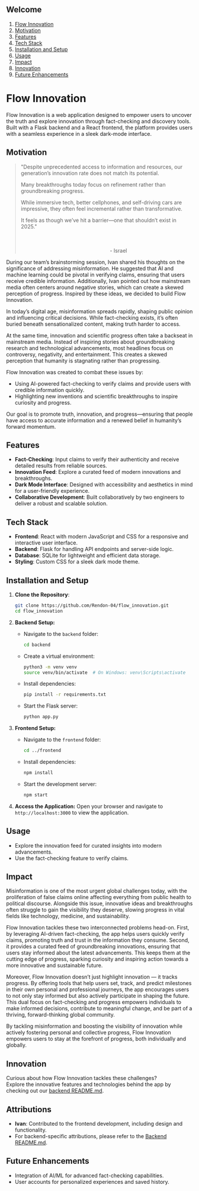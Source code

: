 ## Welcome 

1. [Flow Innovation](#flow-innovation)
2. [Motivation](#motivation)
3. [Features](#features)
4. [Tech Stack](#tech-stack)
5. [Installation and Setup](#installation-and-setup)
6. [Usage](#usage)
7. [Impact](#impact)
8. [Innovation](#innovation)
9. [Future Enhancements](#future-enhancements)

# Flow Innovation

Flow Innovation is a web application designed to empower users to uncover the truth and explore innovation through fact-checking and discovery tools. Built with a Flask backend and a React frontend, the platform provides users with a seamless experience in a sleek dark-mode interface.


## Motivation

> "Despite unprecedented access to information and resources, our generation’s innovation rate does not match its potential.  
>  
> Many breakthroughs today focus on refinement rather than groundbreaking progress.  
>  
> While immersive tech, better cellphones, and self-driving cars are impressive, they often feel incremental rather than transformative.  
>  
> It feels as though we’ve hit a barrier—one that shouldn’t exist in 2025."  
>  
> &nbsp;&nbsp;&nbsp;&nbsp;&nbsp;&nbsp;&nbsp;&nbsp;&nbsp;&nbsp;&nbsp;&nbsp;&nbsp;&nbsp;&nbsp;&nbsp;&nbsp;&nbsp;&nbsp;&nbsp;&nbsp;&nbsp;&nbsp;&nbsp;&nbsp;&nbsp;&nbsp;&nbsp;&nbsp;&nbsp;&nbsp;&nbsp;&nbsp;&nbsp;&nbsp;&nbsp;&nbsp;&nbsp;&nbsp;&nbsp;&nbsp;&nbsp;&nbsp;&nbsp;&nbsp;&nbsp;&nbsp;&nbsp;&nbsp;&nbsp;&nbsp;&nbsp;&nbsp;&nbsp;&nbsp;&nbsp;&nbsp;&nbsp;&nbsp;&nbsp;&nbsp;&nbsp;&nbsp;&nbsp;&nbsp;&nbsp;&nbsp;&nbsp;&nbsp;&nbsp;&nbsp;&nbsp;&nbsp;&nbsp;&nbsp;&nbsp;&nbsp;&nbsp;&nbsp;&nbsp;&nbsp;&nbsp;&nbsp;&nbsp;&nbsp;&nbsp;&nbsp;&nbsp;&nbsp;&nbsp;&nbsp;&nbsp;&nbsp;&nbsp;&nbsp;&nbsp;&nbsp;&nbsp;&nbsp;&nbsp;&nbsp;&nbsp;&nbsp;&nbsp;&nbsp;&nbsp;&nbsp;&nbsp;&nbsp;&nbsp;&nbsp;&nbsp;&nbsp;&nbsp;&nbsp;&nbsp;&nbsp;&nbsp;&nbsp;&nbsp;&nbsp;&nbsp;&nbsp;&nbsp;&nbsp;&nbsp;&nbsp;&nbsp;&nbsp;&nbsp;&nbsp;&nbsp;&nbsp;&nbsp;&nbsp;&nbsp;&nbsp;&nbsp;&nbsp;&nbsp;&nbsp;&nbsp;&nbsp;&nbsp;&nbsp;&nbsp;&nbsp;&nbsp;&nbsp;&nbsp;&nbsp;&nbsp;&nbsp;&nbsp;&nbsp;&nbsp;&nbsp;&nbsp;&nbsp;&nbsp;&nbsp;&nbsp;&nbsp;&nbsp;&nbsp;&nbsp;&nbsp;&nbsp;&nbsp;&nbsp;&nbsp;&nbsp;&nbsp;&nbsp;&nbsp;&nbsp;&nbsp;&nbsp;&nbsp;&nbsp;&nbsp;&nbsp;&nbsp;&nbsp;&nbsp;&nbsp;&nbsp;&nbsp;&nbsp;&nbsp;&nbsp;&nbsp;&nbsp;&nbsp;&nbsp;&nbsp;&nbsp;&nbsp;&nbsp;&nbsp;&nbsp;&nbsp;&nbsp;&nbsp;&nbsp;&nbsp;&nbsp;&nbsp;&nbsp;&nbsp;&nbsp;&nbsp;&nbsp;&nbsp;&nbsp;&nbsp;&nbsp;&nbsp;&nbsp;&nbsp;&nbsp;&nbsp;&nbsp;&nbsp;&nbsp;&nbsp;&nbsp;&nbsp;&nbsp;&nbsp;&nbsp;&nbsp;&nbsp;&nbsp;&nbsp;&nbsp;&nbsp;&nbsp;&nbsp;&nbsp;&nbsp;&nbsp;&nbsp;&nbsp;&nbsp;&nbsp;&nbsp;&nbsp;&nbsp;&nbsp;&nbsp;&nbsp;&nbsp;&nbsp;&nbsp;&nbsp;&nbsp;&nbsp;&nbsp;&nbsp;&nbsp;&nbsp;&nbsp;&nbsp;&nbsp;&nbsp;&nbsp;&nbsp;&nbsp;&nbsp;&nbsp;&nbsp;&nbsp;&nbsp;&nbsp;&nbsp;&nbsp;&nbsp;&nbsp;&nbsp;&nbsp;&nbsp;&nbsp;&nbsp;&nbsp;&nbsp;&nbsp;&nbsp;&nbsp;&nbsp;&nbsp;&nbsp;&nbsp;&nbsp;&nbsp;- Israel

During our team’s brainstorming session, Ivan shared his thoughts on the significance of addressing misinformation. He suggested that AI and machine learning could be pivotal in verifying claims, ensuring that users receive credible information. Additionally, Ivan pointed out how mainstream media often centers around negative stories, which can create a skewed perception of progress. Inspired by these ideas, we decided to build Flow Innovation.

In today’s digital age, misinformation spreads rapidly, shaping public opinion and influencing critical decisions. While fact-checking exists, it’s often buried beneath sensationalized content, making truth harder to access.

At the same time, innovation and scientific progress often take a backseat in mainstream media. Instead of inspiring stories about groundbreaking research and technological advancements, most headlines focus on controversy, negativity, and entertainment. This creates a skewed perception that humanity is stagnating rather than progressing.

Flow Innovation was created to combat these issues by:
- Using AI-powered fact-checking to verify claims and provide users with credible information quickly.
- Highlighting new inventions and scientific breakthroughs to inspire curiosity and progress.

Our goal is to promote truth, innovation, and progress—ensuring that people have access to accurate information and a renewed belief in humanity’s forward momentum.

## Features

- **Fact-Checking**: Input claims to verify their authenticity and receive detailed results from reliable sources.
- **Innovation Feed**: Explore a curated feed of modern innovations and breakthroughs.
- **Dark Mode Interface**: Designed with accessibility and aesthetics in mind for a user-friendly experience.
- **Collaborative Development**: Built collaboratively by two engineers to deliver a robust and scalable solution.

## Tech Stack

- **Frontend**: React with modern JavaScript and CSS for a responsive and interactive user interface.
- **Backend**: Flask for handling API endpoints and server-side logic.
- **Database**: SQLite for lightweight and efficient data storage.
- **Styling**: Custom CSS for a sleek dark mode theme.

## Installation and Setup

1. **Clone the Repository**:
   ```bash
   git clone https://github.com/Rendon-04/flow_innovation.git
   cd flow_innovation
   ```

2. **Backend Setup:**
   - Navigate to the `backend` folder:
     ```bash
     cd backend
     ```
   - Create a virtual environment:
     ```bash
     python3 -m venv venv
     source venv/bin/activate  # On Windows: venv\Scripts\activate
     ```
   - Install dependencies:
     ```bash
     pip install -r requirements.txt
     ```
   - Start the Flask server:
     ```bash
     python app.py
     ```

3. **Frontend Setup:**
   - Navigate to the `frontend` folder:
     ```bash
     cd ../frontend
     ```
   - Install dependencies:
     ```bash
     npm install
     ```
   - Start the development server:
     ```bash
     npm start
     ```

4. **Access the Application:**
   Open your browser and navigate to `http://localhost:3000` to view the application.

## Usage
- Explore the innovation feed for curated insights into modern advancements.
- Use the fact-checking feature to verify claims.

## Impact

Misinformation is one of the most urgent global challenges today, with the proliferation of false claims online affecting everything from public health to political discourse. Alongside this issue, innovative ideas and breakthroughs often struggle to gain the visibility they deserve, slowing progress in vital fields like technology, medicine, and sustainability.

Flow Innovation tackles these two interconnected problems head-on. First, by leveraging AI-driven fact-checking, the app helps users quickly verify claims, promoting truth and trust in the information they consume. Second, it provides a curated feed of groundbreaking innovations, ensuring that users stay informed about the latest advancements. This keeps them at the cutting edge of progress, sparking curiosity and inspiring action towards a more innovative and sustainable future.

Moreover, Flow Innovation doesn’t just highlight innovation — it tracks progress. By offering tools that help users set, track, and predict milestones in their own personal and professional journeys, the app encourages users to not only stay informed but also actively participate in shaping the future. This dual focus on fact-checking and progress empowers individuals to make informed decisions, contribute to meaningful change, and be part of a thriving, forward-thinking global community.

By tackling misinformation and boosting the visibility of innovation while actively fostering personal and collective progress, Flow Innovation empowers users to stay at the forefront of progress, both individually and globally.

## Innovation

Curious about how Flow Innovation tackles these challenges?  
Explore the innovative features and technologies behind the app by checking out our [backend README.md](./backend/README.md#innovation-bulb).

## Attributions

- **Ivan**: Contributed to the frontend development, including design and functionality. 
- For backend-specific attributions, please refer to the [Backend README.md](./backend/README.md#attributions).

## Future Enhancements
- Integration of AI/ML for advanced fact-checking capabilities.
- User accounts for personalized experiences and saved history.



